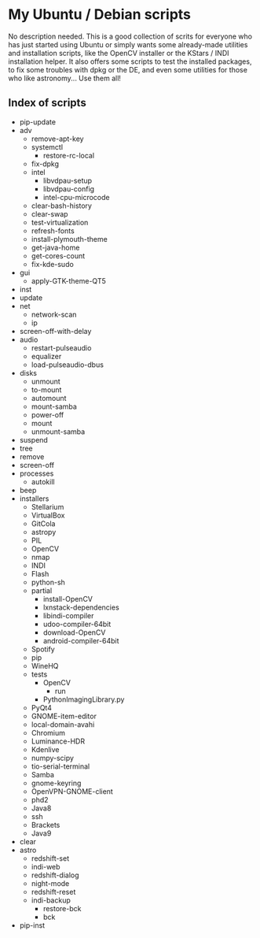 # My Ubuntu / Debian scripts
No description needed. This is a good collection of scrits for everyone who has just started using Ubuntu or simply wants some already-made utilities and installation scripts, like the OpenCV installer or the KStars / INDI installation helper. It also offers some scripts to test the installed packages, to fix some troubles with dpkg or the DE, and even some utilities for those who like astronomy... Use them all!

## Index of scripts
- pip-update
- adv
	- remove-apt-key
	- systemctl
		- restore-rc-local
	- fix-dpkg
	- intel
		- libvdpau-setup
		- libvdpau-config
		- intel-cpu-microcode
	- clear-bash-history
	- clear-swap
	- test-virtualization
	- refresh-fonts
	- install-plymouth-theme
	- get-java-home
	- get-cores-count
	- fix-kde-sudo
- gui
	- apply-GTK-theme-QT5
- inst
- update
- net
	- network-scan
	- ip
- screen-off-with-delay
- audio
	- restart-pulseaudio
	- equalizer
	- load-pulseaudio-dbus
- disks
	- unmount
	- to-mount
	- automount
	- mount-samba
	- power-off
	- mount
	- unmount-samba
- suspend
- tree
- remove
- screen-off
- processes
	- autokill
- beep
- installers
	- Stellarium
	- VirtualBox
	- GitCola
	- astropy
	- PIL
	- OpenCV
	- nmap
	- INDI
	- Flash
	- python-sh
	- partial
		- install-OpenCV
		- lxnstack-dependencies
		- libindi-compiler
		- udoo-compiler-64bit
		- download-OpenCV
		- android-compiler-64bit
	- Spotify
	- pip
	- WineHQ
	- tests
		- OpenCV
			- run
		- PythonImagingLibrary.py
	- PyQt4
	- GNOME-item-editor
	- local-domain-avahi
	- Chromium
	- Luminance-HDR
	- Kdenlive
	- numpy-scipy
	- tio-serial-terminal
	- Samba
	- gnome-keyring
	- OpenVPN-GNOME-client
	- phd2
	- Java8
	- ssh
	- Brackets
	- Java9
- clear
- astro
	- redshift-set
	- indi-web
	- redshift-dialog
	- night-mode
	- redshift-reset
	- indi-backup
		- restore-bck
		- bck
- pip-inst
